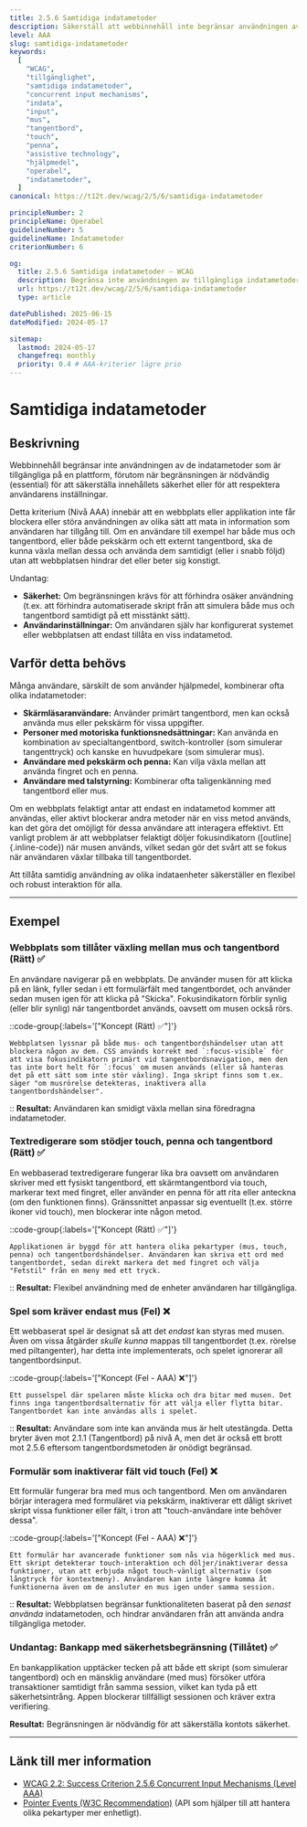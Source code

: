 ```yaml
---
title: 2.5.6 Samtidiga indatametoder
description: Säkerställ att webbinnehåll inte begränsar användningen av de indatametoder (t.ex. mus, tangentbord, touch, penna) som är tillgängliga på en plattform, förutom när begränsningen är nödvändig.
level: AAA
slug: samtidiga-indatametoder
keywords:
  [
    "WCAG",
    "tillgänglighet",
    "samtidiga indatametoder",
    "concurrent input mechanisms",
    "indata",
    "input",
    "mus",
    "tangentbord",
    "touch",
    "penna",
    "assistive technology",
    "hjälpmedel",
    "operabel",
    "indatametoder",
  ]
canonical: https://t12t.dev/wcag/2/5/6/samtidiga-indatametoder

principleNumber: 2
principleName: Operabel
guidelineNumber: 5
guidelineName: Indatametoder
criterionNumber: 6

og:
  title: 2.5.6 Samtidiga indatametoder – WCAG
  description: Begränsa inte användningen av tillgängliga indatametoder.
  url: https://t12t.dev/wcag/2/5/6/samtidiga-indatametoder
  type: article

datePublished: 2025-06-15
dateModified: 2024-05-17

sitemap:
  lastmod: 2024-05-17
  changefreq: monthly
  priority: 0.4 # AAA-kriterier lägre prio
---
```


# Samtidiga indatametoder

## Beskrivning

Webbinnehåll begränsar inte användningen av de indatametoder som är tillgängliga på en plattform, förutom när begränsningen är nödvändig (essential) för att säkerställa innehållets säkerhet eller för att respektera användarens inställningar.

Detta kriterium (Nivå AAA) innebär att en webbplats eller applikation inte får blockera eller störa användningen av olika sätt att mata in information som användaren har tillgång till. Om en användare till exempel har både mus och tangentbord, eller både pekskärm och ett externt tangentbord, ska de kunna växla mellan dessa och använda dem samtidigt (eller i snabb följd) utan att webbplatsen hindrar det eller beter sig konstigt.

Undantag:

- **Säkerhet:** Om begränsningen krävs för att förhindra osäker användning (t.ex. att förhindra automatiserade skript från att simulera både mus och tangentbord samtidigt på ett misstänkt sätt).
- **Användarinställningar:** Om användaren själv har konfigurerat systemet eller webbplatsen att endast tillåta en viss indatametod.

## Varför detta behövs

Många användare, särskilt de som använder hjälpmedel, kombinerar ofta olika indatametoder:

- **Skärmläsaranvändare:** Använder primärt tangentbord, men kan också använda mus eller pekskärm för vissa uppgifter.
- **Personer med motoriska funktionsnedsättningar:** Kan använda en kombination av specialtangentbord, switch-kontroller (som simulerar tangenttryck) och kanske en huvudpekare (som simulerar mus).
- **Användare med pekskärm och penna:** Kan vilja växla mellan att använda fingret och en penna.
- **Användare med talstyrning:** Kombinerar ofta taligenkänning med tangentbord eller mus.

Om en webbplats felaktigt antar att endast en indatametod kommer att användas, eller aktivt blockerar andra metoder när en viss metod används, kan det göra det omöjligt för dessa användare att interagera effektivt. Ett vanligt problem är att webbplatser felaktigt döljer fokusindikatorn ([outline]{.inline-code}) när musen används, vilket sedan gör det svårt att se fokus när användaren växlar tillbaka till tangentbordet.

Att tillåta samtidig användning av olika indataenheter säkerställer en flexibel och robust interaktion för alla.

---

## Exempel

### Webbplats som tillåter växling mellan mus och tangentbord (Rätt) ✅

En användare navigerar på en webbplats. De använder musen för att klicka på en länk, fyller sedan i ett formulärfält med tangentbordet, och använder sedan musen igen för att klicka på "Skicka". Fokusindikatorn förblir synlig (eller blir synlig) när tangentbordet används, oavsett om musen också rörs.

::code-group{:labels='["Koncept (Rätt) ✅"]'}

```text [Beskrivning]
Webbplatsen lyssnar på både mus- och tangentbordshändelser utan att blockera någon av dem. CSS används korrekt med `:focus-visible` för att visa fokusindikatorn primärt vid tangentbordsnavigation, men den tas inte bort helt för `:focus` om musen används (eller så hanteras det på ett sätt som inte stör växling). Inga skript finns som t.ex. säger "om musrörelse detekteras, inaktivera alla tangentbordshändelser".
```

::
**Resultat:** Användaren kan smidigt växla mellan sina föredragna indatametoder.

### Textredigerare som stödjer touch, penna och tangentbord (Rätt) ✅

En webbaserad textredigerare fungerar lika bra oavsett om användaren skriver med ett fysiskt tangentbord, ett skärmtangentbord via touch, markerar text med fingret, eller använder en penna för att rita eller anteckna (om den funktionen finns). Gränssnittet anpassar sig eventuellt (t.ex. större ikoner vid touch), men blockerar inte någon metod.

::code-group{:labels='["Koncept (Rätt) ✅"]'}

```text [Beskrivning]
Applikationen är byggd för att hantera olika pekartyper (mus, touch, penna) och tangentbordshändelser. Användaren kan skriva ett ord med tangentbordet, sedan direkt markera det med fingret och välja "Fetstil" från en meny med ett tryck.
```

::
**Resultat:** Flexibel användning med de enheter användaren har tillgängliga.

### Spel som kräver endast mus (Fel) ❌

Ett webbaserat spel är designat så att det _endast_ kan styras med musen. Även om vissa åtgärder _skulle kunna_ mappas till tangentbordet (t.ex. rörelse med piltangenter), har detta inte implementerats, och spelet ignorerar all tangentbordsinput.

::code-group{:labels='["Koncept (Fel - AAA) ❌"]'}

```text [Beskrivning]
Ett pusselspel där spelaren måste klicka och dra bitar med musen. Det finns inga tangentbordsalternativ för att välja eller flytta bitar. Tangentbordet kan inte användas alls i spelet.
```

::
**Resultat:** Användare som inte kan använda mus är helt utestängda. Detta bryter även mot 2.1.1 (Tangentbord) på nivå A, men det är också ett brott mot 2.5.6 eftersom tangentbordsmetoden är onödigt begränsad.

### Formulär som inaktiverar fält vid touch (Fel) ❌

Ett formulär fungerar bra med mus och tangentbord. Men om användaren börjar interagera med formuläret via pekskärm, inaktiverar ett dåligt skrivet skript vissa funktioner eller fält, i tron att "touch-användare inte behöver dessa".

::code-group{:labels='["Koncept (Fel - AAA) ❌"]'}

```text [Beskrivning]
Ett formulär har avancerade funktioner som nås via högerklick med mus. Ett skript detekterar touch-interaktion och döljer/inaktiverar dessa funktioner, utan att erbjuda något touch-vänligt alternativ (som långtryck för kontextmeny). Användaren kan inte längre komma åt funktionerna även om de ansluter en mus igen under samma session.
```

::
**Resultat:** Webbplatsen begränsar funktionaliteten baserat på den _senast använda_ indatametoden, och hindrar användaren från att använda andra tillgängliga metoder.

### Undantag: Bankapp med säkerhetsbegränsning (Tillåtet) ✅

En bankapplikation upptäcker tecken på att både ett skript (som simulerar tangentbord) och en mänsklig användare (med mus) försöker utföra transaktioner samtidigt från samma session, vilket kan tyda på ett säkerhetsintrång. Appen blockerar tillfälligt sessionen och kräver extra verifiering.

**Resultat:** Begränsningen är nödvändig för att säkerställa kontots säkerhet.

---

## Länk till mer information

- [WCAG 2.2: Success Criterion 2.5.6 Concurrent Input Mechanisms (Level AAA)](https://www.w3.org/WAI/WCAG22/Understanding/concurrent-input-mechanisms.html)
- [Pointer Events (W3C Recommendation)](https://www.w3.org/TR/pointerevents3/) (API som hjälper till att hantera olika pekartyper mer enhetligt).
